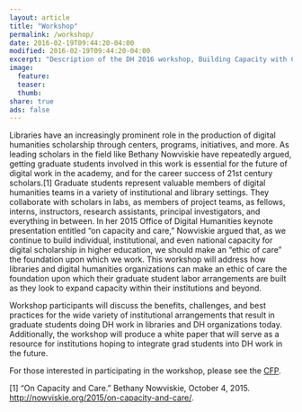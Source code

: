 ```yaml
---
layout: article
title: "Workshop"
permalink: /workshop/
date: 2016-02-19T09:44:20-04:00
modified: 2016-02-19T09:44:20-04:00
excerpt: "Description of the DH 2016 workshop, Building Capacity with Care: Graduate Students and DH work in the Library."
image:
  feature:
  teaser:
  thumb:
share: true
ads: false
---
```


Libraries have an increasingly prominent role in the production of digital humanities scholarship through centers, programs, initiatives, and more. As leading scholars in the field like Bethany Nowviskie have repeatedly argued, getting graduate students involved in this work is essential for the future of digital work in the academy, and for the career success of 21st century scholars.[1] Graduate students represent valuable members of digital humanities teams in a variety of institutional and library settings. They collaborate with scholars in labs, as members of project teams, as fellows, interns, instructors, research assistants, principal investigators, and everything in between. In her 2015 Office of Digital Humanities keynote presentation entitled “on capacity and care,” Nowviskie argued that, as we continue to build individual, institutional, and even national capacity for digital scholarship in higher education, we should make an “ethic of care” the foundation upon which we work. This workshop will address how libraries and digital humanities organizations can make an ethic of care the foundation upon which their graduate student labor arrangements are built as they look to expand capacity within their institutions and beyond.

Workshop participants will discuss the benefits, challenges, and best practices for the wide variety of institutional arrangements that result in graduate students doing DH work in libraries and DH organizations today. Additionally, the workshop will produce a white paper that will serve as a resource for institutions hoping to integrate grad students into DH work in the future.

For those interested in participating in the workshop, please see the [CFP](http://dhgradlabor.github.io/dh2016workshop/cfp/).

[1] “On Capacity and Care.” Bethany Nowviskie, October 4, 2015. http://nowviskie.org/2015/on-capacity-and-care/.